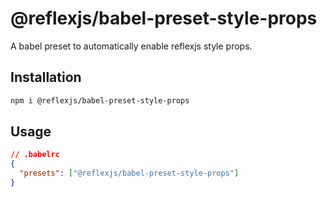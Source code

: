 # @reflexjs/babel-preset-style-props

A babel preset to automatically enable reflexjs style props.

## Installation

```sh
npm i @reflexjs/babel-preset-style-props
```

## Usage

```json
// .babelrc
{
  "presets": ["@reflexjs/babel-preset-style-props"]
}
```
